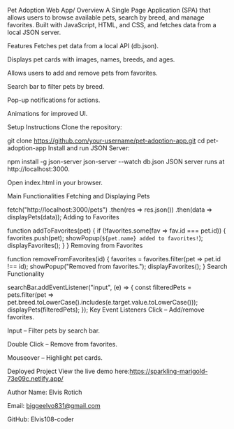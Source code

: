 Pet Adoption Web App/
Overview
A Single Page Application (SPA) that allows users to browse available pets, search by breed, and manage favorites. Built with JavaScript, HTML, and CSS, and fetches data from a local JSON server.

Features
Fetches pet data from a local API (db.json).

Displays pet cards with images, names, breeds, and ages.

Allows users to add and remove pets from favorites.

Search bar to filter pets by breed.

Pop-up notifications for actions.

Animations for improved UI.

Setup Instructions
Clone the repository:

git clone https://github.com/your-username/pet-adoption-app.git
cd pet-adoption-app
Install and run JSON Server:


npm install -g json-server
json-server --watch db.json
JSON server runs at http://localhost:3000.

Open index.html in your browser.

Main Functionalities
Fetching and Displaying Pets


fetch("http://localhost:3000/pets")
  .then(res => res.json())
  .then(data => displayPets(data));
Adding to Favorites

function addToFavorites(pet) {
    if (!favorites.some(fav => fav.id === pet.id)) {
        favorites.push(pet);
        showPopup(`${pet.name} added to favorites!`);
        displayFavorites();
    }
}
Removing from Favorites

function removeFromFavorites(id) {
    favorites = favorites.filter(pet => pet.id !== id);
    showPopup("Removed from favorites.");
    displayFavorites();
}
Search Functionality

searchBar.addEventListener("input", (e) => {
    const filteredPets = pets.filter(pet => pet.breed.toLowerCase().includes(e.target.value.toLowerCase()));
    displayPets(filteredPets);
});
Key Event Listeners
Click – Add/remove favorites.

Input – Filter pets by search bar.

Double Click – Remove from favorites.

Mouseover – Highlight pet cards.

Deployed Project
View the live demo here:https://sparkling-marigold-73e09c.netlify.app/

Author
Name: Elvis Rotich

Email: biggeelvo831@gmail.com

GitHub: Elvis108-coder